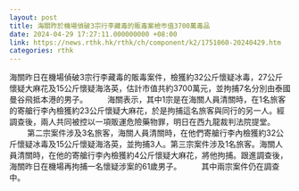 ```yaml
---
layout: post
title: 海關昨於機場偵破3宗行李藏毒的販毒案檢巿值3700萬毒品
date: 2024-04-29 17:27:11.000000000 +08:00
link: https://news.rthk.hk/rthk/ch/component/k2/1751060-20240429.htm
categories: rthk
---
```


海關昨日在機場偵破3宗行李藏毒的販毒案件，檢獲約32公斤懷疑冰毒，27公斤懷疑大麻花及15公斤懷疑海洛英，估計市值共約3700萬元，並拘捕7名分別由泰國曼谷飛抵本港的男子。
　　 
海關表示，其中1宗是在海關人員清關時，在1名旅客的寄艙行李內檢獲約23公斤懷疑大麻花，於是拘捕這名旅客與同行的另一人。經調查後，兩人共同被控以一項販運危險藥物罪，明日在西九龍裁判法院提堂。
　　 
第二宗案件涉及3名旅客，海關人員清關時，在他們寄艙行李內檢獲約32公斤懷疑冰毒及15公斤懷疑海洛英，並拘捕3人。第三宗案件涉及1名旅客。海關人員清關時，在他的寄艙行李內檢獲約4公斤懷疑大麻花，將他拘捕。跟進調查後，海關昨日在機場再拘捕一名懷疑涉案的61歲男子。
　　 
其中兩宗案件仍在調查中。
